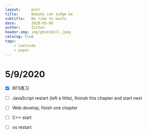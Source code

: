 ```yaml
---
layout:     post
title:      Nobody can judge me
subtitle:   No time to waste
date:       2020-05-09
author:     Zichao
header-img: img/ghostdoll.jpeg
catalog: true
tags:
    - leetcode
    - paper
---
```


# 5/9/2020

- [x]  BFS练习

- [ ]  JavaScript restart (left a little), fininsh this chapter and start next

- [ ]  Web develop, finish one chapter

- [ ]  C++ start

- [ ]  os restart
